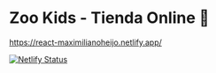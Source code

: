 # Zoo Kids - Tienda Online 🛒

https://react-maximilianoheijo.netlify.app/

[![Netlify Status](https://api.netlify.com/api/v1/badges/908b276d-1608-49a4-86f8-a4ddda6d40b9/deploy-status)](https://app.netlify.com/sites/react-maximilianoheijo/deploys)
